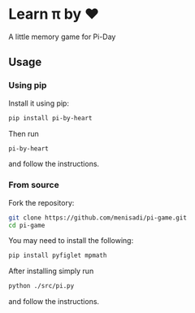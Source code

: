 # Learn π by ♥
A little memory game for Pi-Day

## Usage
### Using pip
Install it using pip:
```bash
pip install pi-by-heart
```
Then run
```bash
pi-by-heart
```
and follow the instructions.

### From source
Fork the repository:
```bash
git clone https://github.com/menisadi/pi-game.git
cd pi-game
```
You may need to install the following:
```bash
pip install pyfiglet mpmath
```
After installing simply run
```bash
python ./src/pi.py
```
and follow the instructions.

